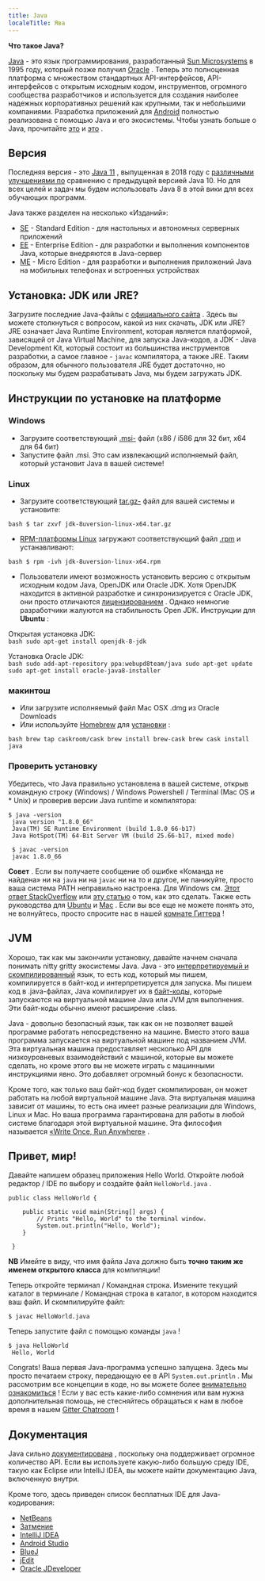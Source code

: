 ```yaml
---
title: Java
localeTitle: Ява
---
```

**Что такое Java?**

[Java](https://www.oracle.com/java/index.html) - это язык программирования, разработанный [Sun Microsystems](https://en.wikipedia.org/wiki/Sun_Microsystems) в 1995 году, который позже получил [Oracle](http://www.oracle.com/index.html) . Теперь это полноценная платформа с множеством стандартных API-интерфейсов, API-интерфейсов с открытым исходным кодом, инструментов, огромного сообщества разработчиков и используется для создания наиболее надежных корпоративных решений как крупными, так и небольшими компаниями. Разработка приложений для [Android](https://www.android.com/) полностью реализована с помощью Java и его экосистемы. Чтобы узнать больше о Java, прочитайте [это](https://java.com/en/download/faq/whatis_java.xml) и [это](http://tutorials.jenkov.com/java/what-is-java.html) .

## Версия

Последняя версия - это [Java 11](http://www.oracle.com/technetwork/java/javase/overview) , выпущенная в 2018 году с [различными улучшениями по](https://www.oracle.com/technetwork/java/javase/11-relnote-issues-5012449.html) сравнению с предыдущей версией Java 10. Но для всех целей и задач мы будем использовать Java 8 в этой вики для всех обучающих программ.

Java также разделен на несколько «Изданий»:

*   [SE](http://www.oracle.com/technetwork/java/javase/overview/index.html) - Standard Edition - для настольных и автономных серверных приложений
*   [EE](http://www.oracle.com/technetwork/java/javaee/overview/index.html) - Enterprise Edition - для разработки и выполнения компонентов Java, которые внедряются в Java-сервер
*   [ME](http://www.oracle.com/technetwork/java/embedded/javame/overview/index.html) - Micro Edition - для разработки и выполнения приложений Java на мобильных телефонах и встроенных устройствах

## Установка: JDK или JRE?

Загрузите последние Java-файлы с [официального сайта](http://www.oracle.com/technetwork/java/javase/downloads/jdk8-downloads-2133151.html) . Здесь вы можете столкнуться с вопросом, какой из них скачать, JDK или JRE? JRE означает Java Runtime Environment, которая является платформой, зависящей от Java Virtual Machine, для запуска Java-кодов, а JDK - Java Development Kit, который состоит из большинства инструментов разработки, а самое главное - `javac` компилятора, а также JRE. Таким образом, для обычного пользователя JRE будет достаточно, но поскольку мы будем разрабатывать Java, мы будем загружать JDK.

## Инструкции по установке на платформе

### Windows

*   Загрузите соответствующий [.msi-](https://en.wikipedia.org/wiki/Windows_Installer) файл (x86 / i586 для 32 бит, x64 для 64 бит)
*   Запустите файл .msi. Это сам извлекающий исполняемый файл, который установит Java в вашей системе!

### Linux

*   Загрузите соответствующий [tar.gz-](http://www.cyberciti.biz/faq/linux-unix-bsd-extract-targz-file/) файл для вашей системы и установите:

`bash $ tar zxvf jdk-8uversion-linux-x64.tar.gz`

*   [RPM-платформы Linux](https://en.wikipedia.org/wiki/List_of_Linux_distributions#RPM-based) загружают соответствующий файл [.rpm](https://en.wikipedia.org/wiki/RPM_Package_Manager) и устанавливают:

`bash $ rpm -ivh jdk-8uversion-linux-x64.rpm`

*   Пользователи имеют возможность установить версию с открытым исходным кодом Java, OpenJDK или Oracle JDK. Хотя OpenJDK находится в активной разработке и синхронизируется с Oracle JDK, они просто отличаются [лицензированием](http://openjdk.java.net/faq/) . Однако немногие разработчики жалуются на стабильность Open JDK. Инструкции для **Ubuntu** :

Открытая установка JDK:  
`bash sudo apt-get install openjdk-8-jdk`

Установка Oracle JDK:  
`bash sudo add-apt-repository ppa:webupd8team/java sudo apt-get update sudo apt-get install oracle-java8-installer`

### макинтош

*   Или загрузите исполняемый файл Mac OSX .dmg из Oracle Downloads
*   Или используйте [Homebrew](http://brew.sh/) для [установки](http://stackoverflow.com/a/28635465/2861269) :

`bash brew tap caskroom/cask brew install brew-cask brew cask install java`

### Проверить установку

Убедитесь, что Java правильно установлена ​​в вашей системе, открыв командную строку (Windows) / Windows Powershell / Terminal (Mac OS и \* Unix) и проверив версии Java runtime и компилятора:
```
$ java -version 
 java version "1.8.0_66" 
 Java(TM) SE Runtime Environment (build 1.8.0_66-b17) 
 Java HotSpot(TM) 64-Bit Server VM (build 25.66-b17, mixed mode) 
 
 $ javac -version 
 javac 1.8.0_66 
```

**Совет** . Если вы получаете сообщение об ошибке «Команда не найдена» ни на `java` ни на `javac` ни на то и другое, не паникуйте, просто ваша система PATH неправильно настроена. Для Windows см. [Этот ответ StackOverflow](http://stackoverflow.com/questions/15796855/java-is-not-recognized-as-an-internal-or-external-command) или [эту статью](http://javaandme.com/) о том, как это сделать. Также есть руководства для [Ubuntu](http://stackoverflow.com/questions/9612941/how-to-set-java-environment-path-in-ubuntu) и [Mac](http://www.mkyong.com/java/how-to-set-java_home-environment-variable-on-mac-os-x/) . Если вы все еще не можете понять это, не волнуйтесь, просто спросите нас в нашей [комнате Гиттера](https://gitter.im/FreeCodeCamp/java) !

## JVM

Хорошо, так как мы закончили установку, давайте начнем сначала понимать nitty gritty экосистемы Java. Java - это [интерпретируемый и скомпилированный](http://stackoverflow.com/questions/1326071/is-java-a-compiled-or-an-interpreted-programming-language) язык, то есть код, который мы пишем, компилируется в байт-код и интерпретируется для запуска. Мы пишем код в .java-файлах, Java компилирует их в [байт-коды,](https://en.wikipedia.org/wiki/Java_bytecode) которые запускаются на виртуальной машине Java или JVM для выполнения. Эти байт-коды обычно имеют расширение .class.

Java - довольно безопасный язык, так как он не позволяет вашей программе работать непосредственно на машине. Вместо этого ваша программа запускается на виртуальной машине под названием JVM. Эта виртуальная машина предоставляет несколько API для низкоуровневых взаимодействий с машиной, которые вы можете сделать, но кроме этого вы не можете играть с машинными инструкциями явно. Это добавляет огромный бонус к безопасности.

Кроме того, как только ваш байт-код будет скомпилирован, он может работать на любой виртуальной машине Java. Эта виртуальная машина зависит от машины, то есть она имеет разные реализации для Windows, Linux и Mac. Но ваша программа гарантирована для работы в любой системе благодаря этой виртуальной машине. Эта философия называется [«Write Once, Run Anywhere»](https://en.wikipedia.org/wiki/Write_once,_run_anywhere) .

## Привет, мир!

Давайте напишем образец приложения Hello World. Откройте любой редактор / IDE по выбору и создайте файл `HelloWorld.java` .
```
public class HelloWorld { 
 
    public static void main(String[] args) { 
        // Prints "Hello, World" to the terminal window. 
        System.out.println("Hello, World"); 
    } 
 
 } 
```

**NB** Имейте в виду, что имя файла Java должно быть **точно таким же именем открытого класса** для компиляции!

Теперь откройте терминал / Командная строка. Измените текущий каталог в терминале / Командная строка в каталог, в котором находится ваш файл. И скомпилируйте файл:
```
$ javac HelloWorld.java 
```

Теперь запустите файл с помощью команды `java` !
```
$ java HelloWorld 
 Hello, World 
```

Congrats! Ваша первая Java-программа успешно запущена. Здесь мы просто печатаем строку, передающую ее в API `System.out.println` . Мы рассмотрим все концепции в коде, но вы можете более [внимательно ознакомиться](https://docs.oracle.com/javase/tutorial/getStarted/application/) ! Если у вас есть какие-либо сомнения или вам нужна дополнительная помощь, не стесняйтесь обращаться к нам в любое время в нашем [Gitter Chatroom](https://gitter.im/FreeCodeCamp/java) !

## Документация

Java сильно [документирована](https://docs.oracle.com/javase/8/docs/) , поскольку она поддерживает огромное количество API. Если вы используете какую-либо большую среду IDE, такую ​​как Eclipse или IntelliJ IDEA, вы можете найти документацию Java, включенную внутри.

Кроме того, здесь приведен список бесплатных IDE для Java-кодирования:

*   [NetBeans](https://netbeans.org/)
*   [Затмение](https://eclipse.org/)
*   [IntelliJ IDEA](https://www.jetbrains.com/idea/features/)
*   [Android Studio](https://developer.android.com/studio/index.html)
*   [BlueJ](https://www.bluej.org/)
*   [jEdit](http://www.jedit.org/)
*   [Oracle JDeveloper](http://www.oracle.com/technetwork/developer-tools/jdev/overview/index-094652.html)